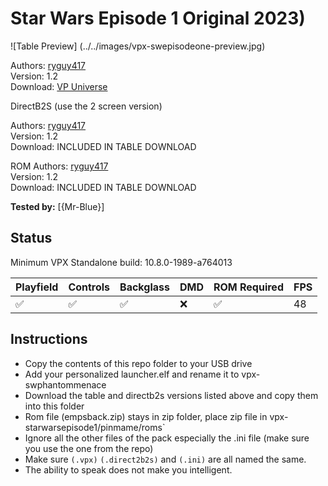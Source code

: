 # Star Wars Episode 1 Original 2023)

![Table Preview] (../../images/vpx-swepisodeone-preview.jpg)

Authors: [ryguy417](https://vpuniverse.com/profile/31096-ryguy417/)  
Version: 1.2  
Download: [VP Universe](https://vpuniverse.com/files/file/16014-star-wars-episode-1-original-2023/)

DirectB2S (use the 2 screen version)

Authors: [ryguy417](https://vpuniverse.com/profile/31096-ryguy417/)  
Version: 1.2  
Download: INCLUDED IN TABLE DOWNLOAD  

ROM
Authors: [ryguy417](https://vpuniverse.com/profile/31096-ryguy417/)  
Version: 1.2  
Download: INCLUDED IN TABLE DOWNLOAD  

**Tested by:** [{Mr-Blue}]

## Status 

Minimum VPX Standalone build: 10.8.0-1989-a764013

| Playfield | Controls | Backglass | DMD | ROM Required | FPS | 
|-----------|----------|-----------|-----|--------------|-----|
| :white_check_mark: | :white_check_mark: | :white_check_mark: | :x: | :white_check_mark: | 48 |

## Instructions

- Copy the contents of this repo folder to your USB drive
- Add your personalized launcher.elf and rename it to vpx-swphantommenace
- Download the table and directb2s versions listed above and copy them into this folder
- Rom file (empsback.zip) stays in zip folder, place zip file in vpx-starwarsepisode1/pinmame/roms`
- Ignore all the other files of the pack especially the .ini file (make sure you use the one from the repo)
- Make sure `(.vpx)` `(.direct2b2s)`  and `(.ini)` are all named the same.
- The ability to speak does not make you intelligent.
